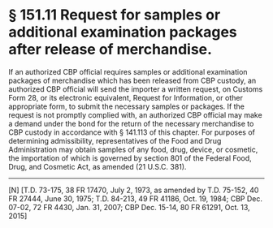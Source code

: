 # § 151.11   Request for samples or additional examination packages after release of merchandise.

If an authorized CBP official requires samples or additional examination packages of merchandise which has been released from CBP custody, an authorized CBP official will send the importer a written request, on Customs Form 28, or its electronic equivalent, Request for Information, or other appropriate form, to submit the necessary samples or packages. If the request is not promptly complied with, an authorized CBP official may make a demand under the bond for the return of the necessary merchandise to CBP custody in accordance with § 141.113 of this chapter. For purposes of determining admissibility, representatives of the Food and Drug Administration may obtain samples of any food, drug, device, or cosmetic, the importation of which is governed by section 801 of the Federal Food, Drug, and Cosmetic Act, as amended (21 U.S.C. 381).



---

[N] [T.D. 73-175, 38 FR 17470, July 2, 1973, as amended by T.D. 75-152, 40 FR 27444, June 30, 1975; T.D. 84-213, 49 FR 41186, Oct. 19, 1984; CBP Dec. 07-02, 72 FR 4430, Jan. 31, 2007; CBP Dec. 15-14, 80 FR 61291, Oct. 13, 2015]





